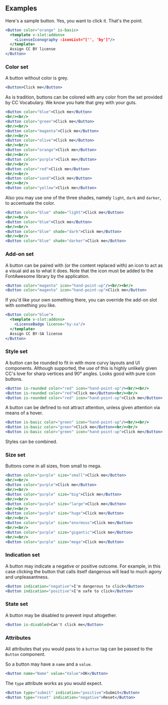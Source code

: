 ## Examples

Here's a sample button. Yes, you want to click it. That's the point.

```jsx
<Button color="orange" is-basic>
  <template v-slot:addons>
    <LicenseIconography :iconList="['', 'by']"/>
  </template>
  Assign CC BY license
</Button>
```

### Color set

A button without color is grey.

```jsx
<Button>Click me</Button>
```

As is tradition, buttons can be colored with any color from the set provided by
CC Vocabulary. We know you hate that grey with your guts.

```jsx
<Button color="blue">Click me</Button>
<br/><br/>
<Button color="green">Click me</Button>
<br/><br/>
<Button color="magenta">Click me</Button>
<br/><br/>
<Button color="olive">Click me</Button>
<br/><br/>
<Button color="orange">Click me</Button>
<br/><br/>
<Button color="purple">Click me</Button>
<br/><br/>
<Button color="red">Click me</Button>
<br/><br/>
<Button color="sand">Click me</Button>
<br/><br/>
<Button color="yellow">Click me</Button>
```

Also you may use one of the three shades, namely `light`, `dark` and `darker`, 
to accentuate the color.

```jsx
<Button color="blue" shade="light">Click me</Button>
<br/><br/>
<Button color="blue">Click me</Button>
<br/><br/>
<Button color="blue" shade="dark">Click me</Button>
<br/><br/>
<Button color="blue" shade="darker">Click me</Button>
```

### Add-on set

A button can be paired with (or the content replaced with) an icon to act as a 
visual aid as to what it does. Note that the icon must be added to the 
FontAwesome library by the application.

```jsx
<Button color="magenta" icon="hand-point-up"/><br/><br/>
<Button color="magenta" icon="hand-point-up">Click me</Button>
```

If you'd like your own something there, you can override the add-on slot with 
something you like.

```jsx
<Button color="blue">
  <template v-slot:addons>
    <LicenseBadge license="by-sa"/>
  </template>
  Assign CC BY-SA license
</Button>
```

### Style set

A button can be rounded to fit in with more curvy layouts and UI components. 
Although supported, the use of this is highly unlikely given CC's love for 
sharp vertices and 90° angles. Looks good with pure icon buttons.

```jsx
<Button is-rounded color="red" icon="hand-point-up"/><br/><br/>
<Button is-rounded color="red">Click me</Button><br/><br/>
<Button is-rounded color="red" icon="hand-point-up">Click me</Button>
```

A button can be defined to not attract attention, unless given attention via 
means of a hover.

```jsx
<Button is-basic color="green" icon="hand-point-up"/><br/><br/>
<Button is-basic color="green">Click me</Button><br/><br/>
<Button is-basic color="green" icon="hand-point-up">Click me</Button>
```

Styles can be combined.

### Size set

Buttons come in all sizes, from small to mega.

```jsx { "props": { "className": "contain-content" } }
<Button color="purple" size="small">Click me</Button>
<br/><br/>
<Button color="purple">Click me</Button>
<br/><br/>
<Button color="purple" size="big">Click me</Button>
<br/><br/>
<Button color="purple" size="large">Click me</Button>
<br/><br/>
<Button color="purple" size="huge">Click me</Button>
<br/><br/>
<Button color="purple" size="enormous">Click me</Button>
<br/><br/>
<Button color="purple" size="gigantic">Click me</Button>
<br/><br/>
<Button color="purple" size="mega">Click me</Button>
```

### Indication set

A button may indicate a negative or positive outcome. For example, in this case
clicking the button that calls itself dangerous will lead to much agony and 
unpleasantness.

```jsx
<Button indication="negative">I'm dangerous to click</Button>
<Button indication="positive">I'm safe to click</Button>
```

### State set

A button may be disabled to prevent input altogether.

```jsx
<Button is-disabled>Can't click me</Button>
```

### Attributes

All attributes that you would pass to a `button` tag can be passed to the 
`Button` component.

So a button may have a `name` and a `value`.

```jsx
<Button name="Name" value="Value">OK</Button>
```

The `type` attribute works as you would expect.

```jsx
<Button type="submit" indication="positive">Submit</Button>
<Button type="reset" indication="negative">Reset</Button>
```
